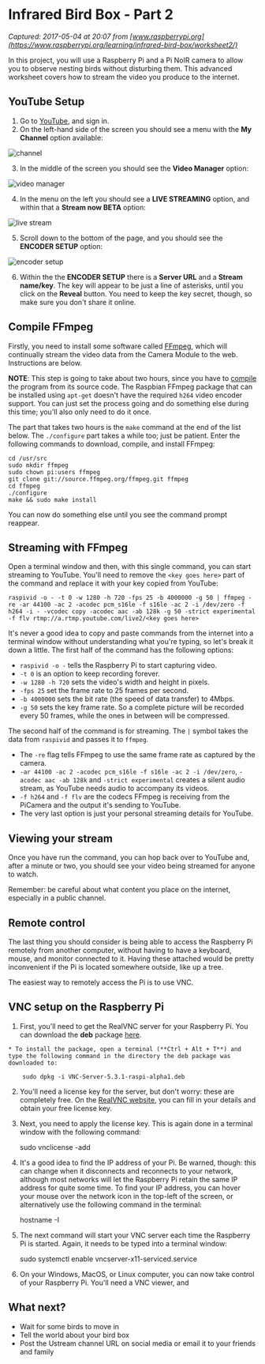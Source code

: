 # Infrared Bird Box - Part 2

_Captured: 2017-05-04 at 20:07 from [www.raspberrypi.org](https://www.raspberrypi.org/learning/infrared-bird-box/worksheet2/)_

In this project, you will use a Raspberry Pi and a Pi NoIR camera to allow you to observe nesting birds without disturbing them. This advanced worksheet covers how to stream the video you produce to the internet.

## YouTube Setup

  1. Go to [YouTube](https://www.youtube.com/), and sign in.
  2. On the left-hand side of the screen you should see a menu with the **My Channel** option available:

![channel](https://www.raspberrypi.org/learning/infrared-bird-box/images/channel.png)

  3. In the middle of the screen you should see the **Video Manager** option:

![video manager](https://www.raspberrypi.org/learning/infrared-bird-box/images/video-manager.png)

  4. In the menu on the left you should see a **LIVE STREAMING** option, and within that a **Stream now BETA** option:

![live stream](https://www.raspberrypi.org/learning/infrared-bird-box/images/live-stream.png)

  5. Scroll down to the bottom of the page, and you should see the **ENCODER SETUP** option:

![encoder setup](https://www.raspberrypi.org/learning/infrared-bird-box/images/encoder-setup.png)

  6. Within the the **ENCODER SETUP** there is a **Server URL** and a **Stream name/key**. The key will appear to be just a line of asterisks, until you click on the **Reveal** button. You need to keep the key secret, though, so make sure you don't share it online.

## Compile FFmpeg

Firstly, you need to install some software called [FFmpeg](http://www.ffmpeg.org/), which will continually stream the video data from the Camera Module to the web. Instructions are below.

**NOTE**: This step is going to take about two hours, since you have to [compile](http://en.wikipedia.org/wiki/Compiler) the program from its source code. The Raspbian FFmpeg package that can be installed using `apt-get` doesn't have the required `h264` video encoder support. You can just set the process going and do something else during this time; you'll also only need to do it once.

The part that takes two hours is the `make` command at the end of the list below. The `./configure` part takes a while too; just be patient. Enter the following commands to download, compile, and install FFmpeg:
    
    
    cd /usr/src
    sudo mkdir ffmpeg
    sudo chown pi:users ffmpeg
    git clone git://source.ffmpeg.org/ffmpeg.git ffmpeg
    cd ffmpeg
    ./configure
    make && sudo make install

You can now do something else until you see the command prompt reappear.

## Streaming with FFmpeg

Open a terminal window and then, with this single command, you can start streaming to YouTube. You'll need to remove the `<key goes here>` part of the command and replace it with your key copied from YouTube:
    
    
    raspivid -o - -t 0 -w 1280 -h 720 -fps 25 -b 4000000 -g 50 | ffmpeg -re -ar 44100 -ac 2 -acodec pcm_s16le -f s16le -ac 2 -i /dev/zero -f h264 -i - -vcodec copy -acodec aac -ab 128k -g 50 -strict experimental -f flv rtmp://a.rtmp.youtube.com/live2/<key goes here>

It's never a good idea to copy and paste commands from the internet into a terminal window without understanding what you're typing, so let's break it down a little. The first half of the command has the following options:

  * `raspivid -o -` tells the Raspberry Pi to start capturing video.
  * `-t 0` is an option to keep recording forever.
  * `-w 1280 -h 720` sets the video's width and height in pixels.
  * `-fps 25` set the frame rate to 25 frames per second.
  * `-b 4000000` sets the bit rate (the speed of data transfer) to 4Mbps.
  * `-g 50` sets the key frame rate. So a complete picture will be recorded every 50 frames, while the ones in between will be compressed.

The second half of the command is for streaming. The `|` symbol takes the data from `raspivid` and passes it to `ffmpeg`.

  * The `-re` flag tells FFmpeg to use the same frame rate as captured by the camera.
  * `-ar 44100 -ac 2 -acodec pcm_s16le -f s16le -ac 2 -i /dev/zero`, `-acodec aac -ab 128k` and `-strict experimental` creates a silent audio stream, as YouTube needs audio to accompany its videos.
  * `-f h264` and `-f flv` are the codecs FFmpeg is receiving from the PiCamera and the output it's sending to YouTube.
  * The very last option is just your personal streaming details for YouTube.

## Viewing your stream

Once you have run the command, you can hop back over to YouTube and, after a minute or two, you should see your video being streamed for anyone to watch.

Remember: be careful about what content you place on the internet, especially in a public channel.

## Remote control

The last thing you should consider is being able to access the Raspberry Pi remotely from another computer, without having to have a keyboard, mouse, and monitor connected to it. Having these attached would be pretty inconvenient if the Pi is located somewhere outside, like up a tree.

The easiest way to remotely access the Pi is to use VNC.

## VNC setup on the Raspberry Pi

  1. First, you'll need to get the RealVNC server for your Raspberry Pi. You can download the **deb** package [here](https://github.com/RealVNC/raspi-preview/releases/download/5.3.1.18206/VNC-Server-5.3.1-raspi-alpha1.deb).

    * To install the package, open a terminal (**Ctrl + Alt + T**) and type the following command in the directory the deb package was downloaded to:
    
        sudo dpkg -i VNC-Server-5.3.1-raspi-alpha1.deb

  2. You'll need a license key for the server, but don't worry: these are completely free. On the [RealVNC website](https://www.realvnc.com/purchase/activate/), you can fill in your details and obtain your free license key.
  3. Next, you need to apply the license key. This is again done in a terminal window with the following command:
    
        sudo vnclicense -add <your-license-key-here->

  4. It's a good idea to find the IP address of your Pi. Be warned, though: this can change when it disconnects and reconnects to your network, although most networks will let the Raspberry Pi retain the same IP address for quite some time. To find your IP address, you can hover your mouse over the network icon in the top-left of the screen, or alternatively use the following command in the terminal:
    
        hostname -I

  5. The next command will start your VNC server each time the Raspberry Pi is started. Again, it needs to be typed into a terminal window:
    
        sudo systemctl enable vncserver-x11-serviced.service

  6. On your Windows, MacOS, or Linux computer, you can now take control of your Raspberry Pi. You'll need a VNC viewer, and 

## What next?

  * Wait for some birds to move in
  * Tell the world about your bird box
  * Post the Ustream channel URL on social media or email it to your friends and family
